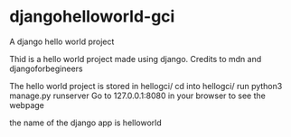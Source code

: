 # djangohelloworld-gci
A django hello world project

Thid is a hello world project made using django.
Credits to mdn and djangoforbegineers

The hello world project is stored in hellogci/
cd into hellogci/
run python3 manage.py runserver
Go to 127.0.0.1:8080 in your browser to see the webpage

the name of the django app is helloworld
